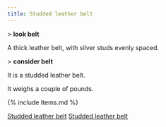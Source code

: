 ```yaml
---
title: Studded leather belt
---
```


\> **look belt**

A thick leather belt, with silver studs evenly spaced.

\> **consider belt**

It is a studded leather belt.

It weighs a couple of pounds.

{% include Items.md %}

[Studded leather belt](Category:_Leather_equipment "wikilink") [Studded
leather belt](Category:Belts "wikilink")